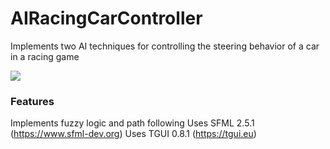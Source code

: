 # AIRacingCarController
Implements two AI techniques for controlling the steering behavior of a car in a racing game

<img src="https://img.shields.io/badge/language-C%2B%2B-8800A7.svg">

### Features
Implements fuzzy logic and path following
Uses SFML 2.5.1 (https://www.sfml-dev.org)
Uses TGUI 0.8.1 (https://tgui.eu)
